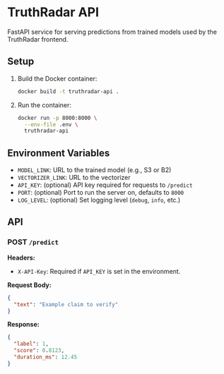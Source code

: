 # TruthRadar API

FastAPI service for serving predictions from trained models used by the TruthRadar frontend.

## Setup

1. Build the Docker container:
    ```bash
    docker build -t truthradar-api .
    ```

2. Run the container:
    ```bash
    docker run -p 8000:8000 \
      --env-file .env \
      truthradar-api
    ```

## Environment Variables

- `MODEL_LINK`: URL to the trained model (e.g., S3 or B2)
- `VECTORIZER_LINK`: URL to the vectorizer
- `API_KEY`: (optional) API key required for requests to `/predict`
- `PORT`: (optional) Port to run the server on, defaults to `8000`
- `LOG_LEVEL`: (optional) Set logging level (`debug`, `info`, etc.)

## API

### POST `/predict`

**Headers:**
- `X-API-Key`: Required if `API_KEY` is set in the environment.

**Request Body:**
```json
{
  "text": "Example claim to verify"
}
```

**Response:**
```json
{
  "label": 1,
  "score": 0.8123,
  "duration_ms": 12.45
}
```

